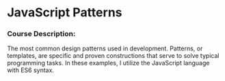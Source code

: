 # JavaScript Patterns

### Course Description:

The most common design patterns used in development.
Patterns, or templates, are specific and proven constructions that serve to solve typical programming tasks.
In these examples, I utilize the JavaScript language with ES6 syntax.
